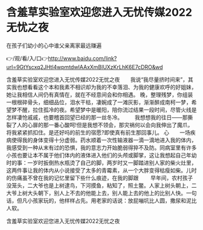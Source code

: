 # 含羞草实验室欢迎您进入无忧传媒2022无忧之夜
在孩子们幼小的心中谁父亲离家最远赚遍

👉/观/看/入/口👉http://www.baidu.com/link?url=9GtYscxq2JHtl4wpmtdwIAAxXmBlUXzKrLhK6E7cDRO&wd

含羞草实验室欢迎您进入无忧传媒2022无忧之夜　　我说“我尽量挤时间来”，其实我也想看看这个本和我素不相识却为我的不幸落泪、为我的健康欢呼的好姐妹，她让我相信人间仍有真情在，就在不经意间会和你相遇。
晚，整理残梦，你组装一根根碎骨头，细细品位，泪水干枯，凄婉成了一滩灰影，渐渐醉成南柯一梦，希望梦不醒，拉住孤冷的夜。希望梦中是暖阳，陪你流过结果一段时间，尽管火线是怎样凄怆戚戚，也要稽首回望已经的那一丝冬冷。
　　我想想我的往日——那撕裂了人的心扉的那一番心酸呵!但是我想不领会，那灾祸何以会向我伸出了魔爪，将我紧紧抓扣住。是还好吗的前生的宿愿?即使真有前生那回事儿。
心　　一场疾病使得我的身体变得十分虚弱。药水顺着一次性输液器一滴一滴地进入我的体内，我感受到一种从末有过的恐惧，我的意志力开始脆弱得猝不及防。同病室里有许多小孩也要让本不属于他们体内的液体进入他们的头颅或脚掌，这让我想起自己年幼时的事：一岁时扳倒热水瓶烫了自己的脚，两岁时又一脚踏进别人家的柴火灶里，这两件事让我的体内从小说接受了太多的青霉素，从一个大胖变得枯瘦如柴。儿时的伤痛虽不曾在我的记忆里留下些什么痕迹，在我的脚跟
　　早年间，农村孩子没笼头，二大爷也是上树逮鸟，下河摸鱼，粘知了，照土鳖。人家上树头朝上，二大爷上树大头朝下，别人上不去的他能上去，别人能上去的他上的比别人快。一句话，但凡小孩家玩的，他样样占先。用老家的话说：放屁嘣坑比人圆，撒尿和泥比人软。

含羞草实验室欢迎您进入无忧传媒2022无忧之夜
